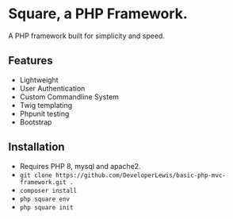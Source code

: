 # Square, a PHP Framework.

A PHP framework built for simplicity and speed.

## Features

- Lightweight
- User Authentication
- Custom Commandline System
- Twig templating
- Phpunit testing
- Bootstrap

## Installation

- Requires PHP 8, mysql and apache2.
- `git clone https://github.com/DeveloperLewis/basic-php-mvc-framework.git .`
- `composer install`
- `php square env`
- `php square init`
